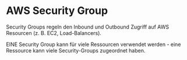 # AWS Security Group

Security Groups regeln den Inbound und Outbound Zugriff auf AWS Resourcen (z. B. EC2, Load-Balancers).

EINE Security Group kann für viele Ressourcen verwendet werden - eine Ressource kann viele Security-Groups zugeordnet haben.

